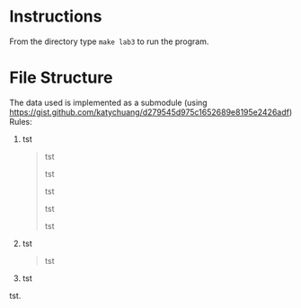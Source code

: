 # Instructions
From the directory type `make lab3` to run the program.
# File Structure
The data used is implemented as a submodule (using https://gist.github.com/katychuang/d279545d975c1652689e8195e2426adf)
Rules:

1. tst

	> tst
	>
	> tst
	>
	> tst
	>
	> tst
	>
	> tst

2. tst

	> tst

3. tst


tst.
